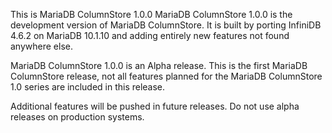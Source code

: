 This is MariaDB ColumnStore 1.0.0
MariaDB ColumnStore 1.0.0 is the development version of MariaDB ColumnStore. 
It is built by porting InfiniDB 4.6.2 on MariaDB 10.1.10 and adding entirely 
new features not found anywhere else. 

MariaDB ColumnStore 1.0.0 is an Alpha release. This is the first MariaDB 
ColumnStore release, not all features planned for the MariaDB ColumnStore 1.0 
series are included in this release. 

Additional features will be pushed in future releases. 
Do not use alpha releases on production systems.

